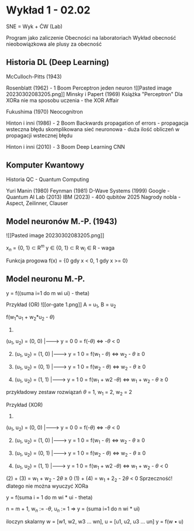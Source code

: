 # Wykład 1 - 02.02
SNE = Wyk + ĆW (Lab)

Program jako zaliczenie
Obecności na laboratoriach
Wykład obecność nieobowiązkowa ale plusy za obecność 

## Historia DL (Deep Learning)

McCulloch-Pitts (1943)

Rosenblatt (1962) - 1 Boom
Perceptron jeden neuron
![[Pasted image 20230302083205.png]]
Minsky i Papert (1969) Książka "Perceptron"
Dla XORa nie ma sposobu uczenia - the XOR Affair

Fukushima (1970)
Neocognitron 

Hinton i inni (1986) - 2 Boom
Backwards propagation of errors - propagacja wsteczna błędu
skomplikowana sieć neuronowa - duża ilość obliczeń w propagacji wstecznej błędu

Hinton i inni (2010) - 3 Boom
Deep Learning
CNN

## Komputer Kwantowy

Historia QC - Quantum Computing

Yuri Manin (1980)
Feynman (1981)
D-Wave Systems (1999) 
Google - Quantum AI Lab (2013)
IBM (2023) - 400 qubitów 2025
Nagrody nobla - Aspect, Zeilinner, Clauser

## Model neuronów M.-P. (1943)

![[Pasted image 20230302083205.png]]

x$_n$ = {0, 1} $\subset$ R$^m$
y $\in$ {0, 1} $\subset$ R
w$_i$ $\in$ R - waga

Funkcja progowa
f(x) = {0 gdy x < 0, 1 gdy x >= 0}

## Model neuronu M.-P.

y = f((suma i=1 do m wi ui) - theta)

Przykład (OR)
![[or-gate 1.png]]
A = u$_1$, B = u$_2$

f(w$_1$*u$_1$ + w$_2$*u$_2$ - $\theta$)

1. 
(u$_1$, u$_2$) = (0, 0) |---> y = 0
0 = f(-$\theta$) <=> -$\theta$ < 0

2. (u$_1$, u$_2$) = (1, 0) |---> y = 1
0 = f(w$_1$ - $\theta$) <=> w$_2$ - $\theta$ $\geq$ 0

3. (u$_1$, u$_2$) = (0, 1) |---> y = 1
0 = f(w$_2$ - $\theta$) <=> w$_2$ - $\theta$ $\geq$ 0

4. (u$_1$, u$_2$) = (1, 1) |---> y = 1
0 = f(w$_1$ + w2 -$\theta$) <=> w$_1$ + w$_2$ - $\theta$ $\geq$ 0

przykładowy zestaw rozwiązań
$\theta$ = 1, w$_1$ = 2, w$_2$ = 2

Przykład (XOR)

1. 
(u$_1$, u$_2$) = (0, 0) |---> y = 0
0 = f(-$\theta$) <=> -$\theta$ < 0

2. (u$_1$, u$_2$) = (1, 0) |---> y = 1
0 = f(w$_1$ - $\theta$) <=> w$_2$ - $\theta$ $\geq$ 0

3. (u$_1$, u$_2$) = (0, 1) |---> y = 1
0 = f(w$_2$ - $\theta$) <=> w$_2$ - $\theta$ $\geq$ 0

4. (u$_1$, u$_2$) = (1, 1) |---> y = 1
0 = f(w$_1$ + w2 -$\theta$) <=> w$_1$ + w$_2$ - $\theta$ $\lt$ 0

(2) + (3) = w$_1$ + w$_2$ - 2$\theta$ $\geq$ 0
(1) + (4) = w$_1$ + 2$_2$ - 2$\theta$ < 0
Sprzeczność!
dlatego nie można wyuczyć XORa

y = f(suma i = 1 do m wi * ui - theta)

n = m + 1, w$_n$ := -$\theta$, u$_n$ := 1
=>
y = (suma i=1 do n wi * ui)

iloczyn skalarny
w = [w1, w2, w3 ... wn], u = [u1, u2, u3 ... un]
y = f(w $\bullet$ u)
